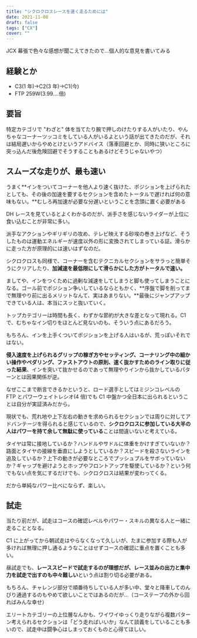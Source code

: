 ```yaml
---
title: "シクロクロスレースを速く走るためには"
date: 2021-11-08
draft: false
tags: ["CX"]
cover: ""
---
```


JCX 幕張で色々な感想が聞こえてきたので…個人的な意見を書いてみる

## 経験とか

- C3(1 年)→C2(3 年)→C1(今)
- FTP 259W(3.99....倍)

## 要旨

特定カテゴリで "わざと" 体を当てたり腕で押しのけたりする人がいたり、やんちゃなコーナーツッコミをしている人がいるよという話が出てきたのだが、それは結局遅いからやめとけというアドバイス（落車回避とか、同時に狭いところに突っ込んだ後危険回避でそうすることもあるけどそうじゃないやつ）

## スムーズな走りが、最も速い

うまく**インをついてコーナーを他人より速く抜けた、ポジションを上げられたとしても、その後の加速を要するセクションを含めたトータルで遅ければ何の意味もない。**むしろ再加速が必要な分遅いということを念頭に置く必要がある

DH レースを見ているとよくわかるのだが、派手さを感じないライダーが上位に食い込むことが非常に多い。

派手なアクションやギリギリの攻め、テレビ映えする砂埃の巻き上げなど、そうしたものは運動エネルギーが速度以外の形に変換されてしまっている証。滑らかに走った方が原理的には速いはずなのだ。

シクロクロスも同様で、コーナーを含むテクニカルセクションをサラっと簡単そうにクリアしたり、**加減速を最低限にして滑らかにした方がトータルで速い。**

ましてや、インをつくために過剰な減速をしてしまうと脚も使ってしまうことになる。ゴール前でポジション争いしているならともかく、**序盤で脚を削ってまで無理やり前に出るメリットなんて、実はあまりない。**最後にジャンプアップできている人は、本当にスッと抜いていく。

トップカテゴリーは時間も長く、わずかな節約が大きな差となって現れる。C1 で、むちゃなイン切りをほとんど見ないのも、そういう点にあるだろう。

もちろん、インを上手くついてポジションを上げる人はいるが、荒っぽいそれではない。

**侵入速度を上げられるグリップの稼ぎ方やセッティング、コーナリング中の細かい操作やペダリング、ファストアウトの原則、速く抜かすためのライン取りに従った結果**、インを突いて抜かせるのであって無理やりインから抜かしているパターンとは因果関係が逆。

なぜここまで断言できるかというと、ロード選手としてはミジンコレベルの FTP とパワーウェイトレシオ(4 倍)でも C1 中盤かつ全日本に出られるということは自分が実証済みだから。

現状でも、荒れ地や上下左右の動きを求められるセクションでは周りに対してアドバンテージを得られると感じているので、**シクロクロスに参加している大半の人はパワーを持て余して無駄に使っている**ことは間違いないと考えている。

タイヤは常に接地しているか？ハンドルやサドルに体重をかけすぎていないか？路面とタイヤの接線を垂直にしようとしているか？スピードを殺さないラインを追及しているか？上下の動きが必要なところでプッシュプルをサボっていないか？ギャップを避けようとホップやフロントアップを駆使しているか？という何でもない点を気にするだけでも、シクロクロスは結果が変わってくる。

だから単純なパワー比べにならず、楽しい。

## 試走

当たり前だが、試走はコースの確認レベルやパワー・スキルの異なる人と一緒に走ることとなる。

C1 に上がってから朝試走はやらなくなって久しいが、たまに参加する際も人が多ければ無理に押し通るようなことはせずコースの確認に重点を置くことも多い。

昼試走でも、**レーススピードで試走するのが理想だが、レース並みの出力と集中力を試走で出すのも中々難しい**という点は割り切る必要がある。

もちろん、チャレンジ部分で順番待ちしている人が多い中、堂々と降車してのんびり通過するのもやめて欲しいことではあるのだが…（コーステープの外から回ればみんな幸せ）

エリートカテゴリーの上位層なんかも、ワイワイゆっくり走りながら複数パターン考えられるセクションは「どう走ればいいか」なんて談義をしていることも多いので、試走中は闘争心はしまっておくものと心得てほしい。
